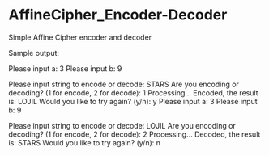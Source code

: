 # AffineCipher_Encoder-Decoder
Simple Affine Cipher encoder and decoder


Sample output:

Please input a: 3
Please input b: 9



Please input string to encode or decode: 
STARS
Are you encoding or decoding? (1 for encode, 2 for decode): 1
Processing...
Encoded, the result is: LOJIL
Would you like to try again? (y/n): y
Please input a: 3
Please input b: 9



Please input string to encode or decode: 
LOJIL
Are you encoding or decoding? (1 for encode, 2 for decode): 2
Processing...
Decoded, the result is: STARS
Would you like to try again? (y/n): n

